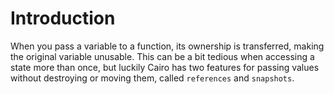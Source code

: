 # Introduction

When you pass a variable to a function, its ownership is transferred, making the original variable unusable. This can be a bit tedious when accessing a state more than once, but luckily Cairo has two features for passing values without destroying or moving them, called `references` and `snapshots`.
